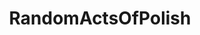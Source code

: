 ---
title: RandomActsOfPolish
crosslinks:
- PartyParrot
- RedditLaqueristas
- AskReddit
- RandomActsOfAB
- TrollXChromosomes
- weddingplanning
---